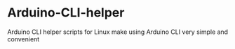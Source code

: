# Arduino-CLI-helper
Arduino CLI helper scripts for Linux make using Arduino CLI very simple and convenient
